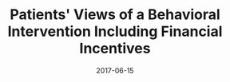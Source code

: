 ---
articlename2: meta05
title: >-
  Patients' Views of a Behavioral Intervention Including Financial Incentives
date: '2017-06-15'
summary: >-
  Patients who enrolled in a trial to lower low-density lipoprotein cholesterol spoke positively of the multifaceted intervention: pillbox monitoring and financial incentives were socially acceptable
authors: >-
  Judy A. Shea, PhD; Aderinola Adejare, BA; Kevin G. Volpp, MD, PhD; Andrea B. Troxel, ScD; Darra Finnerty, MPH; Karen Hoffer, BS; Thomas Isaac, MD, MPH, MBA; Meredith Rosenthal, PhD; Thomas D. Sequist, MD, MPH; and David A. Asch, MD, MBA
externallink: 'https://www.ajmc.com/journals/issue/2017/2017-vol23-n6/patients-views-of-a-behavioral-intervention-including-financial-incentives'
journal: AJMC
---